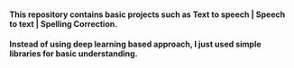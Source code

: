 #### This repository contains basic projects such as Text to speech | Speech to text | Spelling Correction. 
#### Instead of using deep learning based approach, I just used simple libraries for basic understanding.

